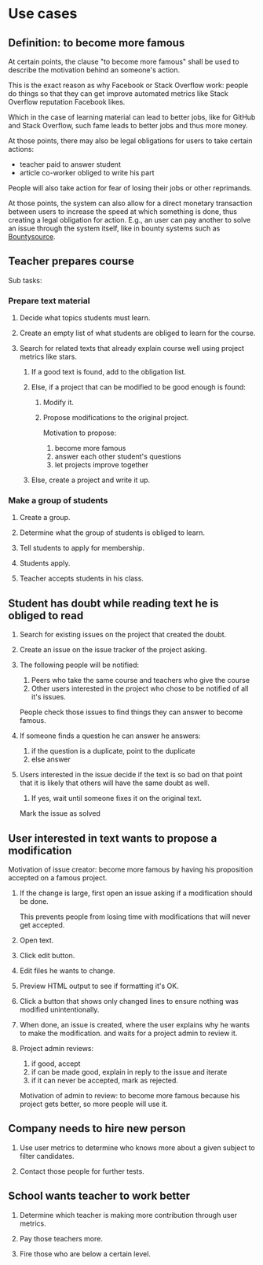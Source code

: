 # Use cases

## Definition: to become more famous

At certain points, the clause "to become more famous" shall be used
to describe the motivation behind an someone's action.

This is the exact reason as why Facebook or Stack Overflow work:
people do things so that they can get improve automated metrics like
Stack Overflow reputation Facebook likes.

Which in the case of learning material can lead to better jobs, like
for GitHub and Stack Overflow, such fame leads to better jobs and thus more money.

At those points, there may also be legal obligations for users to take certain actions:

- teacher paid to answer student
- article co-worker obliged to write his part

People will also take action for fear of losing their jobs or other reprimands.

At those points, the system can also allow for a direct monetary transaction
between users to increase the speed at which something is done, thus creating
a legal obligation for action.
E.g., an user can pay another to solve an issue through the system itself,
like in bounty systems such as [Bountysource](https://www.bountysource.com).

## Teacher prepares course

Sub tasks:

### Prepare text material

1.  Decide what topics students must learn.

1.  Create an empty list of what students are obliged to learn for the course.

1.  Search for related texts that already explain course well using project metrics like stars.

    1.  If a good text is found, add to the obligation list.

    1.  Else, if a project that can be modified to be good enough is found:

        1.  Modify it.

        1.  Propose modifications to the original project.

            Motivation to propose:

            1. become more famous
            1. answer each other student's questions
            1. let projects improve together

    1.  Else, create a project and write it up.

### Make a group of students

1. Create a group.

1. Determine what the group of students is obliged to learn.

1. Tell students to apply for membership.

1. Students apply.

1. Teacher accepts students in his class.

## Student has doubt while reading text he is obliged to read

1.  Search for existing issues on the project that created the doubt.

1.  Create an issue on the issue tracker of the project asking.

1.  The following people will be notified:

    1. Peers who take the same course and teachers who give the course
    1. Other users interested in the project who chose to be notified of all it's issues.

    People check those issues to find things they can answer to become famous.

1.  If someone finds a question he can answer he answers:

    1. if the question is a duplicate, point to the duplicate
    1. else answer

1.  Users interested in the issue decide if the text is so bad on that point
    that it is likely that others will have the same doubt as well.

    1. If yes, wait until someone fixes it on the original text.

    Mark the issue as solved

## User interested in text wants to propose a modification

Motivation of issue creator:
become more famous by having his proposition accepted on a famous project.

1.  If the change is large, first open an issue asking if a modification should be done.

    This prevents people from losing time with modifications that will never get accepted.

1.  Open text.

1.  Click edit button.

1.  Edit files he wants to change.

1.  Preview HTML output to see if formatting it's OK.

1.  Click a button that shows only changed lines to ensure nothing
    was modified unintentionally.

1.  When done, an issue is created,
    where the user explains why he wants to make the modification.
    and waits for a project admin to review it.

1.  Project admin reviews:

    1. if good, accept
    1. if can be made good, explain in reply to the issue and iterate
    1. if it can never be accepted, mark as rejected.

    Motivation of admin to review: to become more famous because his project gets better,
    so more people will use it.

## Company needs to hire new person

1. Use user metrics to determine who knows more about a given subject to filter candidates.

1. Contact those people for further tests.

## School wants teacher to work better

1. Determine which teacher is making more contribution through user metrics.

1. Pay those teachers more.

1. Fire those who are below a certain level.
